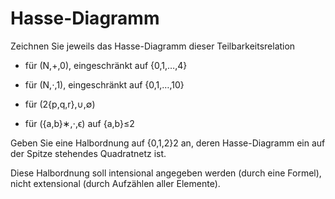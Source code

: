 # Hasse-Diagramm

Zeichnen Sie jeweils das Hasse-Diagramm dieser Teilbarkeitsrelation

 - für (N,+,0), eingeschränkt auf {0,1,…,4}

 - für (N,⋅,1), eingeschränkt auf {0,1,…,10}

 - für (2{p,q,r},∪,∅)

 - für ({a,b}∗,⋅,ϵ) auf {a,b}≤2

Geben Sie eine Halbordnung auf {0,1,2}2 an, deren Hasse-Diagramm ein auf der Spitze stehendes Quadratnetz ist.

Diese Halbordnung soll intensional angegeben werden (durch eine Formel), nicht extensional (durch Aufzählen aller Elemente).

